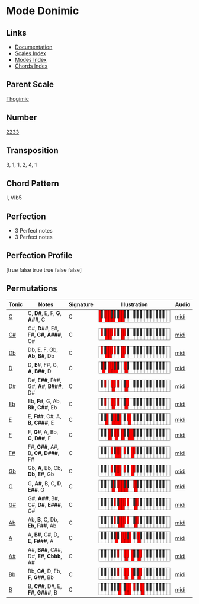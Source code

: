 # Mode Donimic

## Links

- [Documentation](README.md)
- [Scales Index](Scales.md)
- [Modes Index](Modes.md)
- [Chords Index](Chords.md)

## Parent Scale

[Thogimic](ScaleThogimic.md)

## Number

[2233](https://ianring.com/musictheory/scales/2233)

## Transposition

3, 1, 1, 2, 4, 1

## Chord Pattern

I, VIb5

## Perfection

- 3 Perfect notes
- 3 Perfect notes

## Perfection Profile

[true false true true false false]

## Permutations

| Tonic | Notes | Signature | Illustration | Audio |
|-------|-------|-----------|--------------|-------|
| [C](ModeCNaturalDonimic.md) | C, **D#**, E, F, **G**, **A##**, C | C | ![CNaturalDonimic](ModeCNaturalDonimic.png) | [midi](https://github.com/edipermadi/music/blob/main/docs/ModeCNaturalDonimic.mid?raw=true) |
| [C#](ModeCSharpDonimic.md) | C#, **D##**, E#, F#, **G#**, **A###**, C# | C | ![CSharpDonimic](ModeCSharpDonimic.png) | [midi](https://github.com/edipermadi/music/blob/main/docs/ModeCSharpDonimic.mid?raw=true) |
| [Db](ModeDFlatDonimic.md) | Db, **E**, F, Gb, **Ab**, **B#**, Db | C | ![DFlatDonimic](ModeDFlatDonimic.png) | [midi](https://github.com/edipermadi/music/blob/main/docs/ModeDFlatDonimic.mid?raw=true) |
| [D](ModeDNaturalDonimic.md) | D, **E#**, F#, G, **A**, **B##**, D | C | ![DNaturalDonimic](ModeDNaturalDonimic.png) | [midi](https://github.com/edipermadi/music/blob/main/docs/ModeDNaturalDonimic.mid?raw=true) |
| [D#](ModeDSharpDonimic.md) | D#, **E##**, F##, G#, **A#**, **B###**, D# | C | ![DSharpDonimic](ModeDSharpDonimic.png) | [midi](https://github.com/edipermadi/music/blob/main/docs/ModeDSharpDonimic.mid?raw=true) |
| [Eb](ModeEFlatDonimic.md) | Eb, **F#**, G, Ab, **Bb**, **C##**, Eb | C | ![EFlatDonimic](ModeEFlatDonimic.png) | [midi](https://github.com/edipermadi/music/blob/main/docs/ModeEFlatDonimic.mid?raw=true) |
| [E](ModeENaturalDonimic.md) | E, **F##**, G#, A, **B**, **C###**, E | C | ![ENaturalDonimic](ModeENaturalDonimic.png) | [midi](https://github.com/edipermadi/music/blob/main/docs/ModeENaturalDonimic.mid?raw=true) |
| [F](ModeFNaturalDonimic.md) | F, **G#**, A, Bb, **C**, **D##**, F | C | ![FNaturalDonimic](ModeFNaturalDonimic.png) | [midi](https://github.com/edipermadi/music/blob/main/docs/ModeFNaturalDonimic.mid?raw=true) |
| [F#](ModeFSharpDonimic.md) | F#, **G##**, A#, B, **C#**, **D###**, F# | C | ![FSharpDonimic](ModeFSharpDonimic.png) | [midi](https://github.com/edipermadi/music/blob/main/docs/ModeFSharpDonimic.mid?raw=true) |
| [Gb](ModeGFlatDonimic.md) | Gb, **A**, Bb, Cb, **Db**, **E#**, Gb | C | ![GFlatDonimic](ModeGFlatDonimic.png) | [midi](https://github.com/edipermadi/music/blob/main/docs/ModeGFlatDonimic.mid?raw=true) |
| [G](ModeGNaturalDonimic.md) | G, **A#**, B, C, **D**, **E##**, G | C | ![GNaturalDonimic](ModeGNaturalDonimic.png) | [midi](https://github.com/edipermadi/music/blob/main/docs/ModeGNaturalDonimic.mid?raw=true) |
| [G#](ModeGSharpDonimic.md) | G#, **A##**, B#, C#, **D#**, **E###**, G# | C | ![GSharpDonimic](ModeGSharpDonimic.png) | [midi](https://github.com/edipermadi/music/blob/main/docs/ModeGSharpDonimic.mid?raw=true) |
| [Ab](ModeAFlatDonimic.md) | Ab, **B**, C, Db, **Eb**, **F##**, Ab | C | ![AFlatDonimic](ModeAFlatDonimic.png) | [midi](https://github.com/edipermadi/music/blob/main/docs/ModeAFlatDonimic.mid?raw=true) |
| [A](ModeANaturalDonimic.md) | A, **B#**, C#, D, **E**, **F###**, A | C | ![ANaturalDonimic](ModeANaturalDonimic.png) | [midi](https://github.com/edipermadi/music/blob/main/docs/ModeANaturalDonimic.mid?raw=true) |
| [A#](ModeASharpDonimic.md) | A#, **B##**, C##, D#, **E#**, **Cbbb**, A# | C | ![ASharpDonimic](ModeASharpDonimic.png) | [midi](https://github.com/edipermadi/music/blob/main/docs/ModeASharpDonimic.mid?raw=true) |
| [Bb](ModeBFlatDonimic.md) | Bb, **C#**, D, Eb, **F**, **G##**, Bb | C | ![BFlatDonimic](ModeBFlatDonimic.png) | [midi](https://github.com/edipermadi/music/blob/main/docs/ModeBFlatDonimic.mid?raw=true) |
| [B](ModeBNaturalDonimic.md) | B, **C##**, D#, E, **F#**, **G###**, B | C | ![BNaturalDonimic](ModeBNaturalDonimic.png) | [midi](https://github.com/edipermadi/music/blob/main/docs/ModeBNaturalDonimic.mid?raw=true) |
